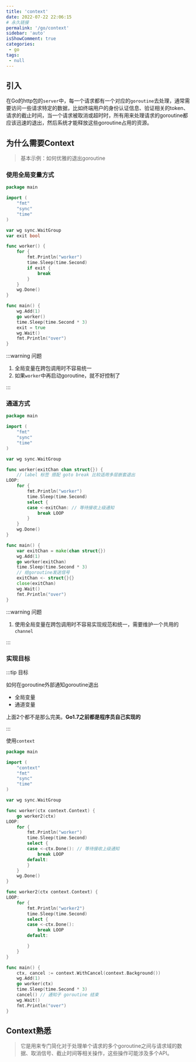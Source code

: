 ```yaml
---
title: 'context'
date: 2022-07-22 22:06:15
# 永久链接
permalink: '/go/context'
sidebar: 'auto'
isShowComment: true
categories:
 - go
tags:
 - null
---
```




## 引入

在Go的http包的`server`中，每一个请求都有一个对应的`goroutine`去处理，通常需要访问一些请求特定的数据，比如终端用户的身份认证信息、验证相关的token、请求的截止时间，当一个请求被取消或超时时，所有用来处理请求的goroutine都应该迅速的退出，然后系统才能释放这些goroutine占用的资源。



## 为什么需要Context

>   基本示例：如何优雅的退出goroutine



### 使用全局变量方式

```go
package main

import (
	"fmt"
	"sync"
	"time"
)

var wg sync.WaitGroup
var exit bool

func worker() {
	for {
		fmt.Println("worker")
		time.Sleep(time.Second)
		if exit {
			break
		}
	}
	wg.Done()
}

func main() {
	wg.Add(1)
	go worker()
	time.Sleep(time.Second * 3)
	exit = true
	wg.Wait()
	fmt.Println("over")
}

```

:::warning 问题

1.   全局变量在跨包调用时不容易统一
2.   如果`worker`中再启动goroutine，就不好控制了

:::



### 通道方式

```go
package main

import (
	"fmt"
	"sync"
	"time"
)

var wg sync.WaitGroup

func worker(exitChan chan struct{}) {
    // label 标签 搭配 goto break 比较适用多层嵌套退出
LOOP:
	for {
		fmt.Println("worker")
		time.Sleep(time.Second)
		select {
		case <-exitChan: // 等待接收上级通知
			break LOOP
		}
	}
	wg.Done()
}

func main() {
	var exitChan = make(chan struct{})
	wg.Add(1)
	go worker(exitChan)
	time.Sleep(time.Second * 3)
	// 给goroutine发送信号
	exitChan <- struct{}{}
	close(exitChan)
	wg.Wait()
	fmt.Println("over")
}

```

:::warning 问题

1.   使用全局变量在跨包调用时不容易实现规范和统一，需要维护一个共用的`channel`

:::



### 实现目标

:::tip 目标

如何在goroutine外部通知goroutine退出

-   全局变量
-   通道变量



上面2个都不是那么完美。**Go1.7之前都是程序员自己实现的**

:::



使用`context`

```go
package main

import (
	"context"
	"fmt"
	"sync"
	"time"
)

var wg sync.WaitGroup

func worker(ctx context.Context) {
	go worker2(ctx)
LOOP:
	for {
		fmt.Println("worker")
		time.Sleep(time.Second)
		select {
		case <-ctx.Done(): // 等待接收上级通知
			break LOOP
		default:
		}
	}
	wg.Done()
}

func worker2(ctx context.Context) {
LOOP:
	for {
		fmt.Println("worker2")
		time.Sleep(time.Second)
		select {
		case <-ctx.Done():
			break LOOP
		default:

		}
	}
}

func main() {
	ctx, cancel := context.WithCancel(context.Background())
	wg.Add(1)
	go worker(ctx)
	time.Sleep(time.Second * 3)
	cancel() // 通知子 goroutine 结束
	wg.Wait()
	fmt.Println("over")
}

```



## Context熟悉

>   它是用来专门简化对于处理单个请求的多个goroutine之间与请求域的数据、取消信号、截止时间等相关操作，这些操作可能涉及多个API。
>
>   